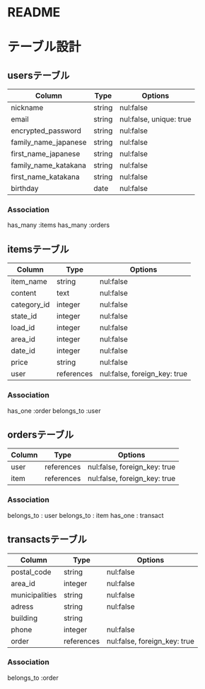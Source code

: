 # README


# テーブル設計

## usersテーブル

| Column                |  Type      |  Options                   |
|-----------------------|------------|----------------------------|
| nickname              | string     | nul:false                  |
| email                 | string     | nul:false, unique: true    |
| encrypted_password    | string     | nul:false                  |
| family_name_japanese  | string     | nul:false                  |
| first_name_japanese   | string     | nul:false                  |
| family_name_katakana  | string     | nul:false                  |
| first_name_katakana   | string     | nul:false                  |
| birthday              | date       | nul:false                  |


### Association

has_many :items
has_many :orders



## itemsテーブル

| Column                |  Type      |  Options                     |
|-----------------------|------------|------------------------------|
| item_name             | string     | nul:false                    |
| content               | text       | nul:false                    |
| category_id           | integer    | nul:false                    |
| state_id              | integer    | nul:false                    |
| load_id               | integer    | nul:false                    |
| area_id               | integer    | nul:false                    |
| date_id               | integer    | nul:false                    |
| price                 | string     | nul:false                    |
| user                  | references | nul:false, foreign_key: true |


### Association

has_one    :order
belongs_to :user



## ordersテーブル

| Column                |  Type      |  Options                     |
|-----------------------|------------|------------------------------|
| user                  | references | nul:false, foreign_key: true |
| item                  | references | nul:false, foreign_key: true |


### Association

belongs_to : user
belongs_to : item
has_one    : transact



## transactsテーブル

| Column                |  Type      |  Options                     |
|-----------------------|------------|------------------------------|
| postal_code           | string     | nul:false                    |
| area_id               | integer    | nul:false                    |
| municipalities        | string     | nul:false                    |
| adress                | string     | nul:false                    |
| building              | string     |                              |
| phone                 | integer    | nul:false                    |
| order                 | references | nul:false, foreign_key: true |


### Association

belongs_to :order